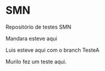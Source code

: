 ﻿# SMN
Repositório de testes SMN

Mandara esteve aqui

Luis esteve aqui com o branch TesteA

Murilo fez um teste aqui.